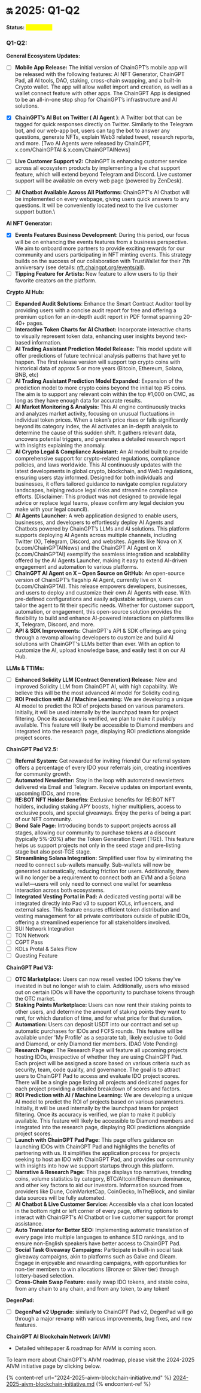 # 🔛 2025: Q1-Q2

**Status:&#x20;**<mark style="color:yellow;">**In Process**</mark>

### **Q1-Q2:**

**General Ecosystem Updates:**

* [ ] **Mobile App Release:** The initial version of ChainGPT’s mobile app will be released with the following features: AI NFT Generator, ChainGPT Pad, all AI tools, DAO, staking, cross-chain swapping, and a built-in Crypto wallet. The app will allow wallet import and creation, as well as a wallet connect feature with other apps. The ChainGPT App is designed to be an all-in-one stop shop for ChainGPT’s infrastructure and AI solutions.&#x20;
* [x] **ChainGPT’s AI Bot on Twitter ( AI Agent )**: A Twitter bot that can be tagged for quick responses directly on Twitter. Similarly to the Telegram bot, and our web-app bot, users can tag the bot to answer any questions, generate NFTs, explain Web3 related tweet, research reports, and more. \[Two AI Agents were released by ChainGPT, x.com/ChainGPTAI & x.com/ChainGPTAINews]&#x20;
* [ ] **Live Customer Support v2:** ChainGPT is enhancing customer service across all ecosystem products by implementing a live chat support feature, which will extend beyond Telegram and Discord. Live customer support will be available on every web page (powered by ZenDesk).
* [ ] **AI Chatbot Available Across All Platforms:** ChainGPT's AI Chatbot will be implemented on every webpage, giving users quick answers to any questions. It will be conveniently located next to the live customer support button.\


**AI NFT Generator:**

* [x] **Events Features Business Development**: During this period, our focus will be on enhancing the events features from a business perspective. We aim to onboard more partners to provide exciting rewards for our community and users participating in NFT minting events. This strategy builds on the success of our collaboration with TrustWallet for their 7th anniversary (see details: [nft.chaingpt.org/events/all](https://nft.chaingpt.org/events/all)).
* [ ] **Tipping Feature for Artists:** New feature to allow users to tip their favorite creators on the platform.

**Crypto AI Hub:**

* [ ] **Expanded Audit Solutions**: Enhance the Smart Contract Auditor tool by providing users with a concise audit report for free and offering a premium option for an in-depth audit report in PDF format spanning 20-40+ pages.
* [ ] **Interactive Token Charts for AI Chatbot:** Incorporate interactive charts to visually represent token data, enhancing user insights beyond text-based information.
* [ ] **AI Trading Assistant Prediction Model Release:** This model update will offer predictions of future technical analysis patterns that have yet to happen. The first release version will support top crypto coins with historical data of approx 5 or more years (Bitcoin, Ethereum, Solana, BNB, etc)
* [ ] **AI Trading Assistant Prediction Model Expanded:** Expansion of the prediction model to more crypto coins beyond the initial top #5 coins. The aim is to support any relevant coin within the top #1,000 on CMC, as long as they have enough data for accurate results.
* [ ] **AI Market Monitoring & Analysis:** This AI engine continuously tracks and analyzes market activity, focusing on unusual fluctuations in individual token prices. When a token’s price rises or falls significantly beyond its category index, the AI activates an in-depth analysis to determine the cause of this sudden shift. It gathers relevant data, uncovers potential triggers, and generates a detailed research report with insights explaining the anomaly.
* [ ] **AI Crypto Legal & Compliance Assistant:** An AI model built to provide comprehensive support for crypto-related regulations, compliance policies, and laws worldwide. This AI continuously updates with the latest developments in global crypto, blockchain, and Web3 regulations, ensuring users stay informed. Designed for both individuals and businesses, it offers tailored guidance to navigate complex regulatory landscapes, helping reduce legal risks and streamline compliance efforts. (Disclaimer: This product was not designed to provide legal advice or replace legal teams, please confirm any legal decision you make with your legal council).
* [ ] **AI Agents Launcher:** A web application designed to enable users, businesses, and developers to effortlessly deploy AI Agents and Chatbots powered by ChainGPT’s LLMs and AI solutions. This platform supports deploying AI Agents across multiple channels, including Twitter (X), Telegram, Discord, and websites. Agents like Nova on X (x.com/ChainGPTAINews) and the ChainGPT AI Agent on X (x.com/ChainGPTAI) exemplify the seamless integration and scalability offered by the AI Agents Launcher, making it easy to extend AI-driven engagement and automation to various platforms.
* [ ] **ChainGPT AI Agent on X – Open Source on GitHub**: An open-source version of ChainGPT’s flagship AI Agent, currently live on X (x.com/ChainGPTAI). This release empowers developers, businesses, and users to deploy and customize their own AI Agents with ease. With pre-defined configurations and easily adjustable settings, users can tailor the agent to fit their specific needs. Whether for customer support, automation, or engagement, this open-source solution provides the flexibility to build and enhance AI-powered interactions on platforms like X, Telegram, Discord, and more.
* [ ] **API & SDK Improvements:** ChainGPT's API & SDK offerings are going through a revamp allowing developers to customize and build AI solutions with ChainGPT's LLMs better than ever. With an option to customize the AI, upload knowledge base, and easily test it on our AI Hub.

**LLMs & TTIMs:**

* [ ] **Enhanced Solidity LLM (Contract Generation) Release:** New and improved Solidity LLM from ChainGPT AI, with high capability. We believe this will be the most advanced AI model for Solidity coding.
* [ ] **ROI Prediction with AI / Machine Learning:** We are developing a unique AI model to predict the ROI of projects based on various parameters. Initially, it will be used internally by the launchpad team for project filtering. Once its accuracy is verified, we plan to make it publicly available. This feature will likely be accessible to Diamond members and integrated into the research page, displaying ROI predictions alongside project scores.

**ChainGPT Pad V2.5:**

* [ ] **Referral System:** Get rewarded for inviting friends! Our referral system offers a percentage of every IDO your referrals join, creating incentives for community growth.
* [ ] **Automated Newsletter:** Stay in the loop with automated newsletters delivered via Email and Telegram. Receive updates on important events, upcoming IDOs, and more.
* [ ] **RE:BOT NFT Holder Benefits**: Exclusive benefits for RE:BOT NFT holders, including staking APY boosts, higher multipliers, access to exclusive pools, and special giveaways. Enjoy the perks of being a part of our NFT community.&#x20;
* [ ] **Bond Sale Page:** Introducing bonds to support projects across all stages, allowing our community to purchase tokens at a discount (typically 5%-20%) after the Token Generation Event (TGE). This feature helps us support projects not only in the seed stage and pre-listing stage but also post-TGE stage.
* [ ] **Streamlining Solana Integration:** Simplified user flow by eliminating the need to connect sub-wallets manually. Sub-wallets will now be generated automatically, reducing friction for users. Additionally, there will no longer be a requirement to connect both an EVM and a Solana wallet—users will only need to connect one wallet for seamless interaction across both ecosystems.
* [ ] **Integrated Vesting Portal in Pad:** A dedicated vesting portal will be integrated directly into Pad v3 to support KOLs, influencers, and external sales. This feature ensures efficient token distribution and vesting management for all private contributors outside of public IDOs, offering a streamlined experience for all stakeholders involved.
* [ ] SUI Network Integration
* [ ] TON Network
* [ ] CGPT Pass
* [ ] KOLs Protal & Sales Flow
* [ ] Questing Feature

**ChainGPT Pad V3:**

* [ ] **OTC Marketplace:** Users can now resell vested IDO tokens they've invested in but no longer wish to claim. Additionally, users who missed out on certain IDOs will have the opportunity to purchase tokens through the OTC market.
* [ ] **Staking Points Marketplace:** Users can now rent their staking points to other users, and determine the amount of staking points they want to rent, for which duration of time, and for what price for that duration.
* [ ] **Automation:** Users can deposit USDT into our contract and set up automatic purchases for IDOs and FCFS rounds. This feature will be available under 'My Profile' as a separate tab, likely exclusive to Gold and Diamond, or only Diamond tier members. (DAO Vote Pending)
* [ ] **Research Page:** The Research Page will feature all upcoming projects hosting IDOs, irrespective of whether they are using ChainGPT Pad. Each project will be assigned a score based on various criteria such as security, team, code quality, and governance. The goal is to attract users to ChainGPT Pad to access and evaluate IDO project scores. There will be a single page listing all projects and dedicated pages for each project providing a detailed breakdown of scores and factors.
* [ ] **ROI Prediction with AI / Machine Learning:** We are developing a unique AI model to predict the ROI of projects based on various parameters. Initially, it will be used internally by the launchpad team for project filtering. Once its accuracy is verified, we plan to make it publicly available. This feature will likely be accessible to Diamond members and integrated into the research page, displaying ROI predictions alongside project scores.
* [ ] **Launch with ChainGPT Pad Page:** This page offers guidance on launching IDOs with ChainGPT Pad and highlights the benefits of partnering with us. It simplifies the application process for projects seeking to host an IDO with ChainGPT Pad, and provides our community with insights into how we support startups through this platform.
* [ ] **Narrative & Research Page:** This page displays top narratives, trending coins, volume statistics by category, BTC/Altcoin/Ethereum dominance, and other key factors to aid our investors. Information sourced from providers like Dune, CoinMarketCap, CoinGecko, InTheBlock, and similar data sources will be fully automated.
* [ ] **AI Chatbot & Live Customer Service:** Accessible via a chat icon located in the bottom right or left corner of every page, offering options to interact with ChainGPT's AI Chatbot or live customer support for prompt assistance.
* [ ] **Auto Translator for Better SEO:** Implementing automatic translation of every page into multiple languages to enhance SEO rankings, and to ensure non-English speakers have better access to ChainGPT Pad.
* [ ] **Social Task Giveaway Campaigns:** Participate in built-in social task giveaway campaigns, akin to platforms such as Galxe and Gleam. Engage in enjoyable and rewarding campaigns, with opportunities for non-tier members to win allocations (Bronze or Silver tier) through lottery-based selection.
* [ ] **Cross-Chain Swap Feature:** easily swap IDO tokens, and stable coins, from any chain to any chain, and from any token, to any token!&#x20;

**DegenPad:**

* [ ] **DegenPad v2 Upgrade:** similarly to ChainGPT Pad v2, DegenPad will go through a major revamp with various improvements, bug fixes, and new features.



**ChainGPT AI Blockchain Network (AIVM)**

* Detailed whitepaper & roadmap for AIVM is coming soon.&#x20;

To learn more about ChainGPT's AIVM roadmap, please visit the 2024-2025 AIVM initiative page by clicking below.

{% content-ref url="2024-2025-aivm-blockchain-initiative.md" %}
[2024-2025-aivm-blockchain-initiative.md](2024-2025-aivm-blockchain-initiative.md)
{% endcontent-ref %}
